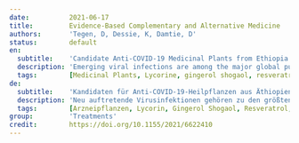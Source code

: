 ```yaml
---
date:          2021-06-17
title:         Evidence-Based Complementary and Alternative Medicine
authors:       'Tegen, D, Dessie, K, Damtie, D'
status:        default
en:
  subtitle:    'Candidate Anti-COVID-19 Medicinal Plants from Ethiopia: A Review of Plants Traditionally Used to Treat Viral Diseases'
  description: 'Emerging viral infections are among the major global public health concerns. The pandemic COVID-19 is a contagious respiratory and vascular disease caused by severe acute respiratory syndrome coronavirus 2 (SARS-CoV-2). There are no medicines that can treat SARS-CoV-2 except the vaccines. Therefore, searching for plant-originated therapeutics for the treatment of COVID-19 is required. Consequently, reviewing medicinal plants used to treat different viral infections is mandatory. This review article aims to review the ethnobotanical knowledge of medicinal plants traditionally used to treat different viral diseases by the Ethiopian people and suggests those plants as candidates to fight COVID-19. Articles written in English were searched from online public databases using searching terms like “Traditional Medicine,” “Ethnobotanical study,” “Active components,” “Antiviral activities,” and “Ethiopia.” Ethnobotanical data were analyzed using the Excel statistical software program. From the 46 articles reviewed, a total of 111 plant species were claimed to treat viral infections. Fifty-six (50.4%) of the plant species had reported to have antiviral active components that are promising to treat COVID-19. Lycorine, gingerol shogaol, resveratrol, rhoifolin, oleanolic acid, kaempferol, rosmarinic acid, almond oil, ursolic acid, hederagenin, nigellidine, α-hederin, apigenin, nobiletin, tangeretin, chalcone, hesperidin, epigallocatechin gallate, allicin, diallyl trisulfide, ajoene, aloenin, artemisinin, glucobrassicin, curcumin, piperine, flavonoids, anthraquinone, hydroxychloroquine, and jensenone were some of them. The Ethiopian traditional knowledge applies a lot of medicinal plants to treat different viral infections. Reports of the chemical components of many of them confirm that they can be promising to fight COVID-19.'
  tags:        [Medicinal Plants, Lycorine, gingerol shogaol, resveratrol, rhoifolin, oleanolic acid, kaempferol, rosmarinic acid, almond oil, ursolic acid, hederagenin, nigellidine, α-hederin, apigenin, nobiletin, tangeretin, chalcone, hesperidin, epigallocatechin gallate, allicin, diallyl trisulfide, ajoene, aloenin, artemisinin, glucobrassicin, curcumin, piperine, flavonoids, anthraquinone, hydroxychloroquine, jensenone]
de:
  subtitle:    'Kandidaten für Anti-COVID-19-Heilpflanzen aus Äthiopien. Eine Übersicht über Pflanzen, die traditionell zur Behandlung von Viruskrankheiten verwendet werden'
  description: 'Neu auftretende Virusinfektionen gehören zu den größten globalen Problemen der öffentlichen Gesundheit. Die Pandemie COVID-19 ist eine ansteckende Atemwegs- und Gefäßerkrankung, die durch das schwere akute respiratorische Syndrom Coronavirus 2 (SARS-CoV-2) verursacht wird. Außer den Impfstoffen gibt es keine Medikamente, die SARS-CoV-2 behandeln können. Daher ist die Suche nach pflanzlichen Therapeutika für die Behandlung von COVID-19 erforderlich. Folglich ist eine Überprüfung von Heilpflanzen, die zur Behandlung verschiedener Virusinfektionen verwendet werden, unerlässlich. In diesem Übersichtsartikel wird das ethnobotanische Wissen über Heilpflanzen, die von der äthiopischen Bevölkerung traditionell zur Behandlung verschiedener Viruserkrankungen verwendet werden, untersucht und es werden Pflanzen vorgeschlagen, die für die Bekämpfung von COVID-19 in Frage kommen. Die in englischer Sprache verfassten Artikel wurden in öffentlichen Online-Datenbanken mit Suchbegriffen wie "Traditionelle Medizin", "Ethnobotanische Studie", "Aktive Komponenten", "Antivirale Aktivitäten" und "Äthiopien" gesucht. Die ethnobotanischen Daten wurden mit dem Statistikprogramm Excel ausgewertet. In den 46 untersuchten Artikeln wurden insgesamt 111 Pflanzenarten zur Behandlung von Virusinfektionen angegeben. Sechsundfünfzig (50,4 %) der Pflanzenarten sollen antivirale Wirkstoffe enthalten, die zur Behandlung von COVID-19 geeignet sind. Lycorin, Gingerol Shogaol, Resveratrol, Rhoifolin, Oleanolsäure, Kaempferol, Rosmarinsäure, Mandelöl, Ursolsäure, Hederagenin, Nigellidin, α-Hederin, Apigenin, Nobiletin, Tangeretin, Chalcon, Hesperidin, Epigallocatechingallat, Allicin, Diallyltrisulfid, Ajoen, Aloenin, Artemisinin, Glucobrassicin, Curcumin, Piperin, Flavonoide, Anthrachinon, Hydroxychloroquin und Jensenon waren einige davon. Im traditionellen Wissen Äthiopiens werden viele Heilpflanzen zur Behandlung verschiedener Virusinfektionen eingesetzt. Berichte über die chemischen Bestandteile vieler dieser Pflanzen bestätigen, dass sie ein vielversprechendes Mittel zur Bekämpfung von COVID-19 sein können.' 
  tags:        [Arzneipflanzen, Lycorin, Gingerol Shogaol, Resveratrol, Rhoifolin, Oleanolsäure, Kaempferol, Rosmarinsäure, Mandelöl, Ursolsäure, Hederagenin, Nigellidin, α-Hederin, Apigenin, Nobiletin, Tangeretin, Chalkon, Hesperidin, Epigallocatechingallat, Allicin, Diallyltrisulfid, Ajoen, Aloenin, Artemisinin, Glucobrassicin, Curcumin, Piperin, Flavonoide, Anthrachinon, Hydroxychloroquin, Jensenon]
group:         'Treatments'
credit:        https://doi.org/10.1155/2021/6622410
---
```

